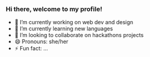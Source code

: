 ### Hi there, welcome to my profile!
- 🔭 I’m currently working on web dev and design 
- 🌱 I’m currently learning new languages
- 👯 I’m looking to collaborate on hackathons projects
- 😄 Pronouns: she/her
- ⚡ Fun fact: ...


